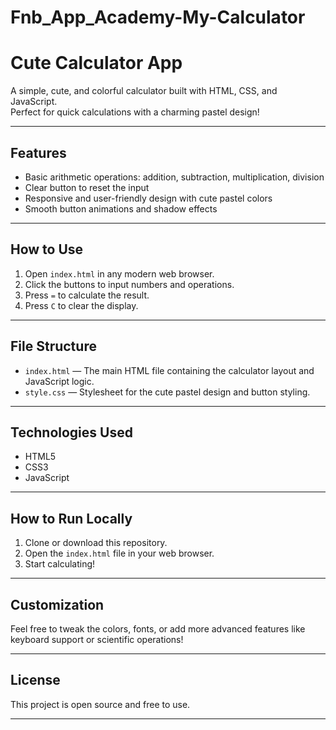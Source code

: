 # Fnb_App_Academy-My-Calculator
# Cute Calculator App

A simple, cute, and colorful calculator built with HTML, CSS, and JavaScript.  
Perfect for quick calculations with a charming pastel design!

---

## Features

- Basic arithmetic operations: addition, subtraction, multiplication, division
- Clear button to reset the input
- Responsive and user-friendly design with cute pastel colors
- Smooth button animations and shadow effects

---

## How to Use

1. Open `index.html` in any modern web browser.
2. Click the buttons to input numbers and operations.
3. Press `=` to calculate the result.
4. Press `C` to clear the display.

---

## File Structure

- `index.html` — The main HTML file containing the calculator layout and JavaScript logic.
- `style.css` — Stylesheet for the cute pastel design and button styling.

---

## Technologies Used

- HTML5
- CSS3
- JavaScript

---

## How to Run Locally

1. Clone or download this repository.
2. Open the `index.html` file in your web browser.
3. Start calculating!

---

## Customization

Feel free to tweak the colors, fonts, or add more advanced features like keyboard support or scientific operations!

---

## License

This project is open source and free to use.

---


